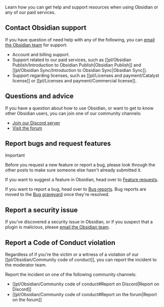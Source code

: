 Learn how you can get help and support resources when using Obsidian or any of our paid services.

## Contact Obsidian support

If you have question of need help with any of the following, you can [email the Obsidian team](mailto:support@obsidian.md) for support:

- Account and billing support.
- Support related to our paid services, such as [[pl/Obsidian Publish/Introduction to Obsidian Publish|Obsidian Publish]] and [[pl/Obsidian Sync/Introduction to Obsidian Sync|Obsidian Sync]].
- Support regarding licenses, such as [[pl/Licenses and payment/Catalyst license]] or [[pl/Licenses and payment/Commercial license]].

## Questions and advice

If you have a question about how to use Obsidian, or want to get to know other Obsidian users, you can join one of our community channels:

- [Join our Discord server](https://discord.gg/obsidianmd)
- [Visit the forum](https://forum.obsidian.md/)

## Report bugs and request features

> [!important]
> Before you request a new feature or report a bug, please look through the other posts to make sure someone else hasn't already submitted it.

If you want to suggest a feature in Obsidian, head over to [Feature requests](https://forum.obsidian.md/c/feature-requests/8).

If you want to report a bug, head over to [Bug reports](https://forum.obsidian.md/c/bug-reports/7). Bug reports are moved to the [Bug graveyard](https://forum.obsidian.md/c/bug-graveyard/12) once they're resolved.

## Report a security issue

If you've discovered a security issue in Obsidian, or if you suspect that a plugin is malicious, please [email the Obsidian team](mailto:support@obsidian.md).

## Report a Code of Conduct violation

Regardless of if you're the victim or a witness of a violation of our [[pl/Obsidian/Community code of conduct]], you can report the incident to the moderator team.

Report the incident on one of the following community channels:

- [[pl/Obsidian/Community code of conduct#Report on Discord|Report on Discord]]
- [[pl/Obsidian/Community code of conduct#Report on the forum|Report on the forum]]
